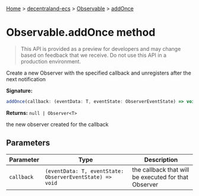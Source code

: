 [Home](./index) &gt; [decentraland-ecs](./decentraland-ecs.md) &gt; [Observable](./decentraland-ecs.observable.md) &gt; [addOnce](./decentraland-ecs.observable.addonce.md)

# Observable.addOnce method

> This API is provided as a preview for developers and may change based on feedback that we receive. Do not use this API in a production environment.

Create a new Observer with the specified callback and unregisters after the next notification

**Signature:**
```javascript
addOnce(callback: (eventData: T, eventState: ObserverEventState) => void): null | Observer<T>;
```
**Returns:** `null | Observer<T>`

the new observer created for the callback

## Parameters

|  Parameter | Type | Description |
|  --- | --- | --- |
|  `callback` | `(eventData: T, eventState: ObserverEventState) => void` | the callback that will be executed for that Observer |

